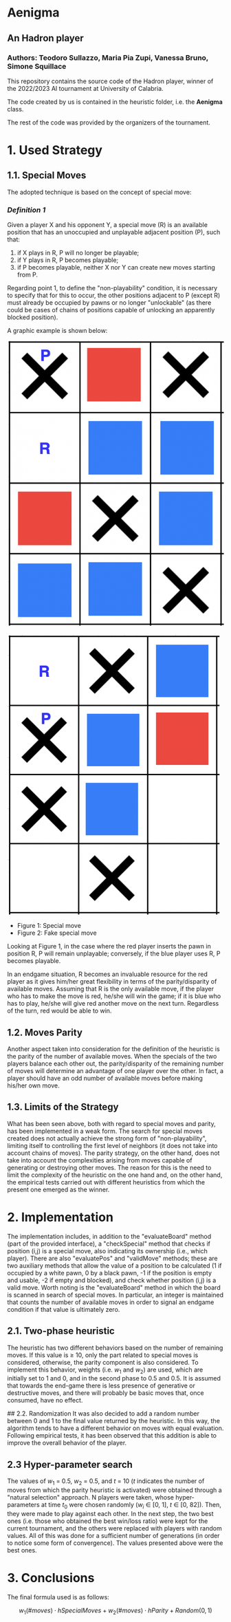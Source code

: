 # Aenigma
## An Hadron player
### Authors: Teodoro Sullazzo, Maria Pia Zupi, Vanessa Bruno, Simone Squillace

This repository contains the source code of the Hadron player, winner of the 2022/2023 AI tournament at University of Calabria.

The code created by us is contained in the heuristic folder, i.e. the **Aenigma** class.

The rest of the code was provided by the organizers of the tournament.


# 1. Used Strategy

## 1.1. Special Moves

The adopted technique is based on the concept of special move:

### _Definition 1_

Given a player X and his opponent Y, a special move (R) is an available position that has an unoccupied and unplayable adjacent position (P), such that:
1. if X plays in R, P will no longer be playable;
2. if Y plays in R, P becomes playable;
3. if P becomes playable, neither X nor Y can create new moves starting from P.

Regarding point 1, to define the "non-playability" condition, it is necessary to specify that for this to occur, the other positions adjacent to P (except R) must already be occupied by pawns or no longer "unlockable" (as there could be cases of chains of positions capable of unlocking an apparently blocked position).

A graphic example is shown below:


![Special move](imgs/SpecialMoveExample.png) &nbsp; &nbsp; ![Fake special move](imgs/FakeSpecial.png)

- Figure 1: Special move
- Figure 2: Fake special move

Looking at Figure 1, in the case where the red player inserts the pawn in position R, P will remain unplayable; conversely, if the blue player uses R, P becomes playable.

In an endgame situation, R becomes an invaluable resource for the red player as it gives him/her great flexibility in terms of the parity/disparity of available moves. Assuming that R is the only available move, if the player who has to make the move is red, he/she will win the game; if it is blue who has to play, he/she will give red another move on the next turn. Regardless of the turn, red would be able to win.

## 1.2. Moves Parity
Another aspect taken into consideration for the definition of the heuristic is the parity of the number of available moves. When the specials of the two players balance each other out, the parity/disparity of the remaining number of moves will determine an advantage of one player over the other. In fact, a player should have an odd number of available moves before making his/her own move.

## 1.3. Limits of the Strategy
What has been seen above, both with regard to special moves and parity, has been implemented in a weak form. The search for special moves created does not actually achieve the strong form of "non-playability", limiting itself to controlling the first level of neighbors (it does not take into account chains of moves). The parity strategy, on the other hand, does not take into account the complexities arising from moves capable of generating or destroying other moves. The reason for this is the need to limit the complexity of the heuristic on the one hand and, on the other hand, the empirical tests carried out with different heuristics from which the present one emerged as the winner.

# 2. Implementation
The implementation includes, in addition to the "evaluateBoard" method (part of the provided interface), a "checkSpecial" method that checks if position (i,j) is a special move, also indicating its ownership (i.e., which player). There are also "evaluatePos" and "validMove" methods; these are two auxiliary methods that allow the value of a position to be calculated (1 if occupied by a white pawn, 0 by a black pawn, -1 if the position is empty and usable, -2 if empty and blocked), and check whether position (i,j) is a valid move. Worth noting is the "evaluateBoard" method in which the board is scanned in search of special moves. In particular, an integer is maintained that counts the number of available moves in order to signal an endgame condition if that value is ultimately zero.


## 2.1. Two-phase heuristic
The heuristic has two different behaviors based on the number of remaining moves. If this value is ≥ 10, only the part related to special moves is considered, otherwise, the parity component is also considered. To implement this behavior, weights (i.e. $w_1$ and $w_2$) are used, which are initially set to 1 and 0, and in the second phase to 0.5 and 0.5. It is assumed that towards the end-game there is less presence of generative or destructive moves, and there will probably be basic moves that, once consumed, have no effect.

## 2.2. Randomization
It was also decided to add a random number between 0 and 1 to the final value returned by the heuristic. In this way, the algorithm tends to have a different behavior on moves with equal evaluation. Following empirical tests, it has been observed that this addition is able to improve the overall behavior of the player.

## 2.3 Hyper-parameter search
The values of $w_1$ = 0.5, $w_2$ = 0.5, and $t$ = 10 ($t$ indicates the number of moves from which the parity heuristic is activated) were obtained through a "natural selection" approach. N players were taken, whose hyper-parameters at time $t_0$ were chosen randomly ($w_i$ ∈ [0, 1], $t$ ∈ [0, 82]). Then, they were made to play against each other. In the next step, the two best ones (i.e. those who obtained the best win/loss ratio) were kept for the current tournament, and the others were replaced with players with random values. All of this was done for a sufficient number of generations (in order to notice some form of convergence). The values presented above were the best ones.

# 3. Conclusions
The final formula used is as follows:

$$w_1(\#moves)\cdot hSpecialMoves + w_2(\#moves) \cdot hParity + Random(0,1)$$